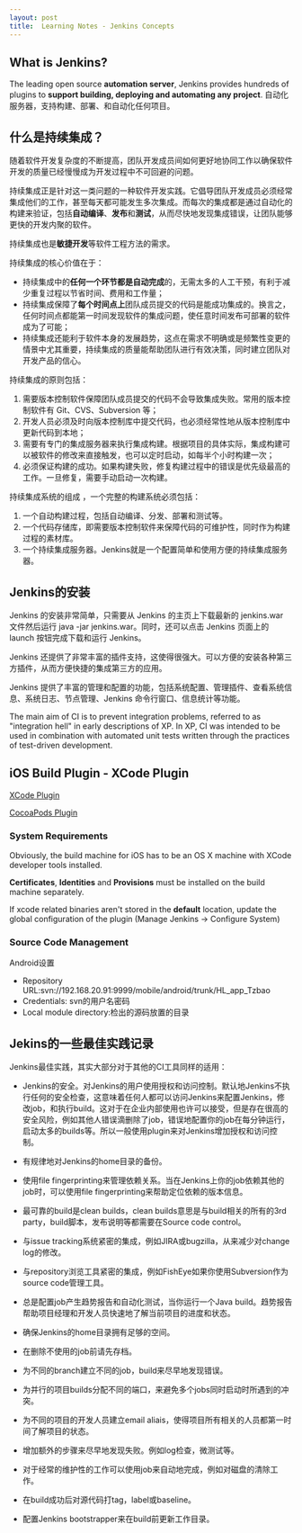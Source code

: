 ```yaml
---
layout: post
title:  Learning Notes - Jenkins Concepts
---
```


## What is Jenkins?
The leading open source **automation server**, Jenkins provides hundreds of plugins to **support building, deploying and automating any project**.  自动化服务器，支持构建、部署、和自动化任何项目。

## 什么是持续集成？
随着软件开发复杂度的不断提高，团队开发成员间如何更好地协同工作以确保软件开发的质量已经慢慢成为开发过程中不可回避的问题。

持续集成正是针对这一类问题的一种软件开发实践。它倡导团队开发成员必须经常集成他们的工作，甚至每天都可能发生多次集成。而每次的集成都是通过自动化的构建来验证，包括**自动编译**、**发布**和**测试**，从而尽快地发现集成错误，让团队能够更快的开发内聚的软件。

持续集成也是**敏捷开发**等软件工程方法的需求。

持续集成的核心价值在于：
- 持续集成中的**任何一个环节都是自动完成**的，无需太多的人工干预，有利于减少重复过程以节省时间、费用和工作量；
- 持续集成保障了**每个时间点上**团队成员提交的代码是能成功集成的。换言之，任何时间点都能第一时间发现软件的集成问题，使任意时间发布可部署的软件成为了可能；
- 持续集成还能利于软件本身的发展趋势，这点在需求不明确或是频繁性变更的情景中尤其重要，持续集成的质量能帮助团队进行有效决策，同时建立团队对开发产品的信心。

持续集成的原则包括：
1. 需要版本控制软件保障团队成员提交的代码不会导致集成失败。常用的版本控制软件有  Git、CVS、Subversion 等；
2. 开发人员必须及时向版本控制库中提交代码，也必须经常性地从版本控制库中更新代码到本地；
3. 需要有专门的集成服务器来执行集成构建。根据项目的具体实际，集成构建可以被软件的修改来直接触发，也可以定时启动，如每半个小时构建一次；
4. 必须保证构建的成功。如果构建失败，修复构建过程中的错误是优先级最高的工作。一旦修复，需要手动启动一次构建。

持续集成系统的组成 ，一个完整的构建系统必须包括：
1. 一个自动构建过程，包括自动编译、分发、部署和测试等。
2. 一个代码存储库，即需要版本控制软件来保障代码的可维护性，同时作为构建过程的素材库。
3. 一个持续集成服务器。Jenkins就是一个配置简单和使用方便的持续集成服务器。

## Jenkins的安装
Jenkins 的安装非常简单，只需要从 Jenkins 的主页上下载最新的 jenkins.war 文件然后运行 java -jar jenkins.war。同时，还可以点击 Jenkins 页面上的 launch 按钮完成下载和运行 Jenkins。

Jenkins 还提供了非常丰富的插件支持，这使得很强大。可以方便的安装各种第三方插件，从而方便快捷的集成第三方的应用。

Jenkins 提供了丰富的管理和配置的功能，包括系统配置、管理插件、查看系统信息、系统日志、节点管理、Jenkins 命令行窗口、信息统计等功能。

The main aim of CI is to prevent integration problems, referred to as "integration hell" in early descriptions of XP. In XP, CI was intended to be used in combination with automated unit tests written through the practices of test-driven development.

## iOS Build Plugin - XCode Plugin
[XCode Plugin](http://wiki.jenkins-ci.org/display/JENKINS/Xcode+Plugin#XcodePlugin-Installationguide)

[CocoaPods Plugin](https://wiki.jenkins-ci.org/display/JENKINS/CocoaPods+Plugin)

### System Requirements
Obviously, the build machine for iOS has to be an OS X machine with XCode developer tools installed.

**Certificates**, **Identities** and **Provisions** must be installed on the build machine separately.

If xcode related binaries aren't stored in the **default** location, update the global configuration of the plugin (Manage Jenkins -> Configure System)

### Source Code Management
Android设置

- Repository URL:svn://192.168.20.91:9999/mobile/android/trunk/HL_app_Tzbao
- Credentials: svn的用户名密码 
- Local module directory:检出的源码放置的目录	

## Jekins的一些最佳实践记录
Jenkins最佳实践，其实大部分对于其他的CI工具同样的适用：

* Jenkins的安全。对Jenkins的用户使用授权和访问控制。默认地Jenkins不执行任何的安全检查，这意味着任何人都可以访问Jenkins来配置Jenkins，修改job，和执行build。这对于在企业内部使用也许可以接受，但是存在很高的安全风险，例如其他人错误滴删除了job，错误地配置你的job在每分钟运行，启动太多的builds等。所以一般使用plugin来对Jenkins增加授权和访问控制。

* 有规律地对Jenkins的home目录的备份。

* 使用file fingerprinting来管理依赖关系。当在Jenkins上你的job依赖其他的job时，可以使用file fingerprinting来帮助定位依赖的版本信息。

* 最可靠的build是clean builds，clean builds意思是与build相关的所有的3rd party，build脚本，发布说明等都需要在Source code control。

* 与issue tracking系统紧密的集成，例如JIRA或bugzilla，从来减少对change log的修改。

* 与repository浏览工具紧密的集成，例如FishEye如果你使用Subversion作为source code管理工具。

* 总是配置job产生趋势报告和自动化测试，当你运行一个Java build。趋势报告帮助项目经理和开发人员快速地了解当前项目的进度和状态。

* 确保Jenkins的home目录拥有足够的空间。

* 在删除不使用的job前请先存档。

* 为不同的branch建立不同的job，build来尽早地发现错误。

* 为并行的项目builds分配不同的端口，来避免多个jobs同时启动时所遇到的冲突。

* 为不同的项目的开发人员建立email aliais，使得项目所有相关的人员都第一时间了解项目的状态。

* 增加额外的步骤来尽早地发现失败。例如log检查，微测试等。

* 对于经常的维护性的工作可以使用job来自动地完成，例如对磁盘的清除工作。

* 在build成功后对源代码打tag，label或baseline。

* 配置Jenkins bootstrapper来在build前更新工作目录。


